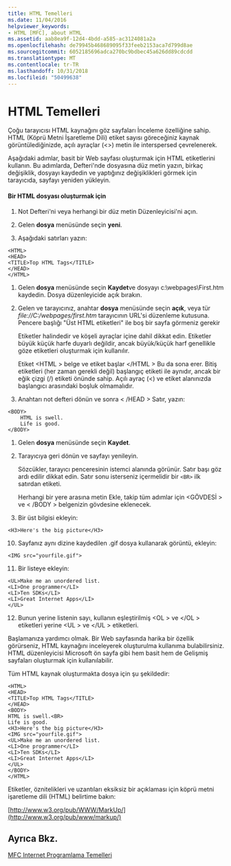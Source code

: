 ```yaml
---
title: HTML Temelleri
ms.date: 11/04/2016
helpviewer_keywords:
- HTML [MFC], about HTML
ms.assetid: aab8ea9f-12d4-4bdd-a585-ac3124081a2a
ms.openlocfilehash: de79945b468689095f33feeb2153aca7d799d8ae
ms.sourcegitcommit: 6052185696adca270bc9bdbec45a626dd89cdcdd
ms.translationtype: MT
ms.contentlocale: tr-TR
ms.lasthandoff: 10/31/2018
ms.locfileid: "50499638"
---
```

# <a name="html-basics"></a>HTML Temelleri

Çoğu tarayıcısı HTML kaynağını göz sayfaları İnceleme özelliğine sahip. HTML (Köprü Metni İşaretleme Dili) etiket sayısı göreceğiniz kaynak görüntülediğinizde, açılı ayraçlar (<>) metin ile interspersed çevrelenerek.

Aşağıdaki adımlar, basit bir Web sayfası oluşturmak için HTML etiketlerini kullanın. Bu adımlarda, Defteri'nde dosyasına düz metin yazın, birkaç değişiklik, dosyayı kaydedin ve yaptığınız değişiklikleri görmek için tarayıcıda, sayfayı yeniden yükleyin.

#### <a name="to-create-an-html-file"></a>Bir HTML dosyası oluşturmak için

1. Not Defteri'ni veya herhangi bir düz metin Düzenleyicisi'ni açın.

1. Gelen **dosya** menüsünde seçin **yeni**.

1. Aşağıdaki satırları yazın:

```
<HTML>
<HEAD>
<TITLE>Top HTML Tags</TITLE>
</HEAD>
</HTML>
```

1. Gelen **dosya** menüsünde seçin **Kaydet**ve dosyayı c:\webpages\First.htm kaydedin. Dosya düzenleyicide açık bırakın.

1. Gelen ve tarayıcınız, anahtar **dosya** menüsünde seçin **açık**, veya tür *file://C:/webpages/first.htm* tarayıcının URL'si düzenleme kutusuna. Pencere başlığı "Üst HTML etiketleri" ile boş bir sayfa görmeniz gerekir

   Etiketler halindedir ve köşeli ayraçlar içine dahil dikkat edin. Etiketler büyük küçük harfe duyarlı değildir, ancak büyük/küçük harf genellikle göze etiketleri oluşturmak için kullanılır.

   Etiket \<HTML > belge ve etiket başlar \</HTML > Bu da sona erer. Bitiş etiketleri (her zaman gerekli değil) başlangıç etiketi ile aynıdır, ancak bir eğik çizgi (/) etiketi önünde sahip. Açılı ayraç (<) ve etiket alanınızda başlangıcı arasındaki boşluk olmamalıdır.

1. Anahtarı not defteri dönün ve sonra  \< /HEAD > Satır, yazın:

```
<BODY>
    HTML is swell.
    Life is good.
</BODY>
```

1. Gelen **dosya** menüsünde seçin **Kaydet**.

1. Tarayıcıya geri dönün ve sayfayı yenileyin.

   Sözcükler, tarayıcı penceresinin istemci alanında görünür. Satır başı göz ardı edilir dikkat edin. Satır sonu isterseniz içermelidir bir `<BR>` ilk satırdan etiketi.

   Herhangi bir yere arasına metin Ekle, takip tüm adımlar için \<GÖVDESİ > ve  \< /BODY > belgenizin gövdesine eklenecek.

9. Bir üst bilgisi ekleyin:

```
<H3>Here's the big picture</H3>
```

10. Sayfanız aynı dizine kaydedilen .gif dosya kullanarak görüntü, ekleyin:

```
<IMG src="yourfile.gif">
```

11. Bir listeye ekleyin:

```
<UL>Make me an unordered list.
<LI>One programmer</LI>
<LI>Ten SDKs</LI>
<LI>Great Internet Apps</LI>
</UL>
```

12. Bunun yerine listenin sayı, kullanın eşleştirilmiş \<OL > ve \</OL > etiketleri yerine \<UL > ve \</UL > etiketleri.

Başlamanıza yardımcı olmak. Bir Web sayfasında harika bir özellik görürseniz, HTML kaynağını inceleyerek oluşturulma kullanıma bulabilirsiniz. HTML düzenleyicisi Microsoft ön sayfa gibi hem basit hem de Gelişmiş sayfaları oluşturmak için kullanılabilir.

Tüm HTML kaynak oluşturmakta dosya için şu şekildedir:

```
<HTML>
<HEAD>
<TITLE>Top HTML Tags</TITLE>
</HEAD>
<BODY>
HTML is swell.<BR>
Life is good.
<H3>Here's the big picture</H3>
<IMG src="yourfile.gif">
<UL>Make me an unordered list.
<LI>One programmer</LI>
<LI>Ten SDKs</LI>
<LI>Great Internet Apps</LI>
</UL>
</BODY>
</HTML>
```

Etiketler, öznitelikleri ve uzantıları eksiksiz bir açıklaması için köprü metni işaretleme dili (HTML) belirtime bakın:

[http://www.w3.org/pub/WWW/MarkUp/](http://www.w3.org/pub/www/markup/)

## <a name="see-also"></a>Ayrıca Bkz.

[MFC Internet Programlama Temelleri](../mfc/mfc-internet-programming-basics.md)

